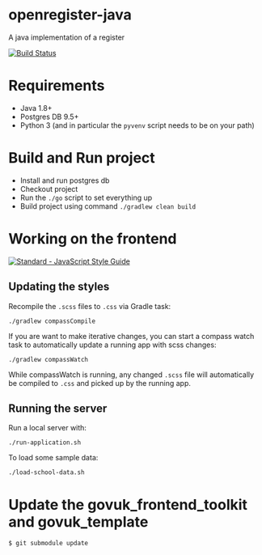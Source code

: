 # openregister-java
A java implementation of a register

[![Build Status](https://travis-ci.org/openregister/openregister-java.svg?branch=master)](https://travis-ci.org/openregister/openregister-java)

# Requirements

- Java 1.8+
- Postgres DB 9.5+
- Python 3 (and in particular the `pyvenv` script needs to be on your
  path)

# Build and Run project

- Install and run postgres db
- Checkout project
- Run the `./go` script to set everything up
- Build project using command `./gradlew clean build`

# Working on the frontend

[![Standard - JavaScript Style Guide](https://cdn.rawgit.com/feross/standard/master/badge.svg)](https://github.com/feross/standard)

## Updating the styles

Recompile the `.scss` files to `.css` via Gradle task:

    ./gradlew compassCompile

If you are want to make iterative changes, you can start a compass
watch task to automatically update a running app with scss changes:

    ./gradlew compassWatch

While compassWatch is running, any changed `.scss` file will
automatically be compiled to `.css` and picked up by the running app.

## Running the server

Run a local server with:

    ./run-application.sh

To load some sample data:

    ./load-school-data.sh

# Update the govuk_frontend_toolkit and govuk_template

    $ git submodule update
